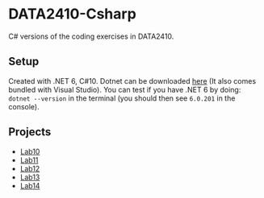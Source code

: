 # DATA2410-Csharp

C# versions of the coding exercises in DATA2410.

## Setup

Created with .NET 6, C#10. Dotnet can be downloaded [here](https://dotnet.microsoft.com/en-us/download) (It also comes bundled with Visual Studio). You can test if you have .NET 6 by doing: `dotnet --version` in the terminal (you should then see `6.0.201` in the console).

## Projects

- [Lab10](https://github.com/s341507/DATA2410-Csharp/blob/main/Lab10/lab10.md)
- [Lab11](https://github.com/s341507/DATA2410-Csharp/blob/main/Lab11/lab11.md)
- [Lab12](https://github.com/s341507/DATA2410-Csharp/blob/main/Lab12/lab12.md)
- [Lab13](https://github.com/s341507/DATA2410-Csharp/blob/main/Lab13/lab13.md)
- [Lab14](https://github.com/s341507/DATA2410-Csharp/blob/main/Lab14/lab14.md)
